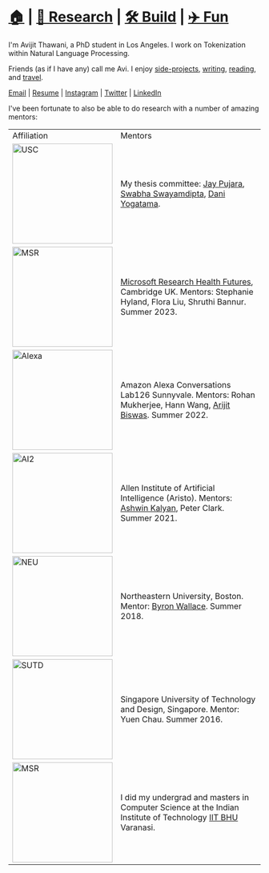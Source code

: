 # **[🏠](https://avi-jit.github.io/)** | [🔬 Research](https://avi-jit.github.io/papers) | [🛠️ Build](https://avi-jit.github.io/work) | [✈️ Fun](https://avi-jit.github.io/fun) 

I'm Avijit Thawani, a PhD student in Los Angeles. I work on Tokenization within Natural Language Processing. 

Friends (as if I have any) call me Avi. I enjoy [side-projects](https://avi-jit.github.io/work), [writing](https://thawani.notion.site/), [reading](https://www.goodreads.com/user/show/4791083-avijit-thawani), and [travel](https://avi-jit.github.io/fun).

[Email](mailto:avijit.thawani@gmail.com) | [Resume](https://www.overleaf.com/read/pfvrgckrmmqv) | [Instagram](https://instagram.com/avijit_thawani) | [Twitter](https://twitter.com/thawani_avijit) | [LinkedIn](https://www.linkedin.com/in/avi-jit/)

I've been fortunate to also be able to do research with a number of amazing mentors:

<table>
<tr>
<td>Affiliation</td><td>Mentors</td>

<tr>
<td> <img src="https://camo.githubusercontent.com/84b63144dd2419e3962599e70cc0d71181d698c9e26b1338849042e401a63cb6/68747470733a2f2f64726976652e676f6f676c652e636f6d2f75633f6578706f72743d766965772669643d314538655a6767487a7863672d3768463466727a6d457450386c71743861474431" alt="USC" style="width:200px;"/></td>
<td> My thesis committee: <a href="http://jaypujara.org">Jay Pujara</a>, <a href="http://swabhs.com">Swabha Swayamdipta</a>, <a href="https://dyogatama.github.io/">Dani Yogatama</a>. </td>
</tr>

<tr>
<td> <img src="https://camo.githubusercontent.com/1e98b85907078f803c83fb88e41ee97344f3c6436a650c4c6e41615363a98fc8/68747470733a2f2f64726976652e676f6f676c652e636f6d2f75633f6578706f72743d766965772669643d31304577784d4467636e79536c63706f494d344836424f6f71474d767454742d6d" alt="MSR" style="width:200px;"/></td>
<td> <a href="https://www.microsoft.com/en-us/research/lab/microsoft-health-futures/">Microsoft Research Health Futures</a>, Cambridge UK. Mentors: Stephanie Hyland, Flora Liu, Shruthi Bannur. Summer 2023. </td>
</tr>

<tr>
<td> <img src="https://camo.githubusercontent.com/a257c2419aaa8bada3e9e0649082e9dbbaa06a528278a906afa88d6ede32ba27/68747470733a2f2f64726976652e676f6f676c652e636f6d2f75633f6578706f72743d766965772669643d31326b3734673253626971356138394d463962754b5f5f694f456c4e574a46334d" alt="Alexa" style="width:200px;"/></td>
<td> Amazon Alexa Conversations Lab126 Sunnyvale. Mentors: Rohan Mukherjee, Hann Wang, <a href="https://www.amazon.science/author/arjit-biswas">Arijit Biswas</a>. Summer 2022. </td>
</tr>

<tr>
<td> <img src="https://camo.githubusercontent.com/f37629770aa525fbe1a1ee6b7ea98afeaf5e7a123e1e1ec1f38fbcd311b7abaf/68747470733a2f2f64726976652e676f6f676c652e636f6d2f75633f6578706f72743d766965772669643d31695558384e6d585f537a352d4d4b646c4e314e685768586a45722d39366b5935" alt="AI2" style="width:200px;"/></td>
<td> Allen Institute of Artificial Intelligence (Aristo). Mentors: <a href="http://ashwinkalyan.com/">Ashwin Kalyan</a>, Peter Clark. Summer 2021.</td>
</tr>

<!---<tr>
<td> <img src="https://drive.google.com/uc?export=view&id=12_X0AXjNcn1Qt1mHWTPYN2OgkoeLy7yh" alt="IBM" style="width:200px;"/></td>
<td> <a href="https://sites.google.com/site/biplavsrivastava/">Biplav Srivastava</a>, then at IBM Research NY. Spring 2019. </td>
</tr>-->

<tr>
<td> <img src="https://camo.githubusercontent.com/8c5853fad98c422a707303a2c449feb0af2d758db956d771ad554691137cc288/68747470733a2f2f64726976652e676f6f676c652e636f6d2f75633f6578706f72743d766965772669643d31355045695473366d35436f45724b656d646138694151695134454a6734654776" alt="NEU" style="width:200px;"/></td>
<td> Northeastern University, Boston. Mentor: <a href="http://www.byronwallace.com/">Byron Wallace</a>. Summer 2018. </td>
</tr>

<!---<tr>
<td> <img src="https://camo.githubusercontent.com/667c51b662be4f33513ea6398bd1fd329032dab3d6c4e05cca7cc8e84d520d5e/68747470733a2f2f64726976652e676f6f676c652e636f6d2f75633f6578706f72743d766965772669643d3141374f6b462d587539654d4b6244367061365f30307a37725543333476797155" alt="Samsung style="width:200px;"/></td>
<td> Samsung Research, Bengaluru. Team Bixby. Summer 2017. </td>
</tr>-->

<tr>
<td> <img src="https://camo.githubusercontent.com/4f3a47cddc203cfdbcb209e1088b9875f84d59c4d41b02ad45d744571e1bad5a/68747470733a2f2f64726976652e676f6f676c652e636f6d2f75633f6578706f72743d766965772669643d31457534713534545a566d794f6d7871346f327066696e3654673671544e306943" alt="SUTD" style="width:200px;"/></td>
<td> Singapore University of Technology and Design, Singapore. Mentor: Yuen Chau. Summer 2016. </td>
</tr>

<tr>
<td> <img src="https://camo.githubusercontent.com/ff92bad8bdef26a64ad6824017f1fd8ebac6d7751e4f85f99254028e0744a14e/68747470733a2f2f64726976652e676f6f676c652e636f6d2f75633f6578706f72743d766965772669643d315a5844736167526d77396e67685158384e7066345857545a3759424d44714545" alt="MSR" style="width:200px;"/></td>
<td>  I did my undergrad and masters in Computer Science at the Indian Institute of Technology <a href="https://www.iitbhu.ac.in/dept/cse">IIT BHU</a> Varanasi. </td>
</tr>

<!---# Updates

**2023:** Interned at Microsoft Research Cambridge (UK) with the Health Futures team, on the topic of Radiology Visual Question Answering. I was fortunate to present our [open-source literature review tool](https://github.com/EshaanAgg/Research-Literature-Manager) in a [talk at ISI](https://youtu.be/FUIq9-lJ9ag?si=YjWr4ZFZjReJsEI2). And Saras, my edtech AI chatbot, stood 3rd at VGSA Trojan Tank and was a semi-finalist at USC's New Venture Seed Contest.

**2022:** Interned at Amazon Lab126 with the Alexa Conversations team, on the topic of compositional generalization.
And presented work with Dipesh Kumar, at the ACL 2022 Workshop on Negative Insights, Dublin.

**2021:** Interned at AI2, Seattle.
Tragic times in India. In between arranging oxygen for dying relatives and myself recovering from Covid-19, I tried to [visualize](https://avi-jit.github.io/covid-india/scatter) the scale of the Indian crisis for Americans to better comprehend it. 
Meanwhile, our NAACL 2021 Survey on [Numeracy in NLP](https://www.aclweb.org/anthology/2021.naacl-main.53/) featured in [Sebastian Ruder's NLP newsletter](https://newsletter.ruder.io/issues/eacl-iclr-naacl-papers-round-up-research-reality-checks-ml-on-code-592784)!

**2020:** Selected for [MLSS 2020](http://mlss.tuebingen.mpg.de/2020/schedule.html). We also fundraised registration fees to sponsor four Indian undergrads' attendance at [EMNLP 2020](https://2020.emnlp.org/). In other news, [TG](https://isi.edu/~tg/), [Harsh](https://harsh-agarwal.github.io/about/), and I submitted a proposal to the [government of India](http://thesciencepolicyforum.org/initiatives/eti/) on identifying Indian vernacular NLP as an emerging technology. Update: Our proposal was unfortunately not selected, but we'd love to hear your feedback so here's [the link](https://docs.google.com/document/d/1ObqEGVVx3Co7LrwipsFuJddm1CRnLjAe6D2we7XSzRI/edit?usp=sharing).

**2019:** Started my PhD at USC on Annenberg Fellowship. Presented at the Machine Learning Healthcare Conference, Michigan. Also attended CVPR, ICML, and SIGGRAPH, West Coast NLP, and SoCal NLP.
We [ranked third](http://www.cs.ox.ac.uk/isg/challenges/sem-tab/2019/certificates/certificates_tabularisi.pdf) in the IBM sponsored [Table-to-KG matching challenge](http://www.cs.ox.ac.uk/isg/challenges/sem-tab/) at the International Semantic Web Conference ([ISWC 2019](http://iswc2019.semanticweb.org)) . Here's the [system description paper](http://www.cs.ox.ac.uk/isg/challenges/sem-tab/papers/Tabularisi.pdf) we wrote, and [here are the slides](https://docs.google.com/presentation/d/1xItRNKh020nIcDBYKSOjQPPcJDQCkLy2qk628wrze8A/edit?usp=sharing). I also wrote a [blog](https://medium.com/@avijitthawani/iswc-2019-new-zealand-bd15fe02d3d4) about my trip to ISWC. 

**2018:** Three amazing job offers from Samsung, Myntra, and Headout.
My long short film [Stopping by Woods](https://www.youtube.com/watch?v=Uy_3XKqsJZk) is now on YouTube (EDIT: over **65,000 views**).--->


<!--- **Sept 2021:** I wrote my first opinion piece which stood first in a weekly contest by The Print: [Will Panjshir become a Taiwan? Afghanistan’s story matches with China](https://theprint.in/campus-voice/will-panjshir-become-a-taiwan-afghanistans-story-matches-with-china/732849/). Thanks to a course I took with Professor Joshua Goldstein for the idea!--->

<!--- **Aug 2021:** Our short paper was accepted to [EMNLP 2021](https://2021.emnlp.org/). We showed that Numeracy enhances Literacy in Language Models (or is it Foundation Models now)! TL;DR: Simple changes to number tokenization helps models predict words better.--->

<!--- Wrapped up my internship with AI2, wrote a short story around AGI/Blockchain. I'm also learning how to make Chrome browser extensions - starting with [https://blocksite.co/](https://blocksite.co/), using which would've otherwise costed me $11 per month! Here's a free version for anyone: [https://github.com/avi-jit/blocker](https://github.com/avi-jit/blocker).--->

<!--- ** Summer 2021:** I'll be attending NAACL 2021 and presenting our survey on [Number Representations in NLP](https://www.aclweb.org/anthology/2021.naacl-main.53/). I'm also excited to hear more about other awesome papers, such as those described in [Sebastian Ruder's NLP newsletter](https://newsletter.ruder.io/issues/eacl-iclr-naacl-papers-round-up-research-reality-checks-ml-on-code-592784)!--->

<!--- **May 2021:** We submitted two papers to EMNLP: one's a revision of an ACL rejection and another's a side project with [Dipesh Kumar]() from IIT BHU. I've also begun my [AI2](https://allenai.org/) internship with [Ashwin Kalyan](http://ashwinkalyan.com/) as my mentor. Here's my [intro slide](https://docs.google.com/presentation/d/1d6Eo2E_Ama9CYGA5BlUnWA_7ncN04S5HszQDNd2qGGI/edit?usp=sharing)!--->


<!--- **Mar 2021:** Our survey on number representations was accepted to [NAACL 2021](https://2021.naacl.org/). Here's a [preprint link](https://arxiv.org/abs/2103.13136) and a [short twitter thread](https://twitter.com/thawani_avijit/status/1375033476194312194?s=20) describing the same!--->

<!--- **Feb 2021:** Volunteered to write a layperson article on [human-AI trust](https://www.isi.edu/news/38134/do-humans-trust-ai-coworkers/) for the ISI Communications team.--->

<!--- **Jan 2021:** Submitted a paper (link removed temporarily) to [ACL 2021](https://2021.aclweb.org/) on number representations in NLP.--->

<!--- **Dec 2020:** I'll be interning with [AI2](https://allenai.org/)'s Team [Aristo](https://allenai.org/aristo) in Summer 2021.--->

<!--- **Nov 2020:** Submitted a paper (link removed temporarily) to [NAACL 2021](https://2021.naacl.org/) on number representations in NLP.--->

<!--- **Oct 2020:** My (ongoing) work on number representations was accepted at [West Coast NLP 2020](https://www.wecnlp.ai/wecnlp-2020). Here is the 1-pg abstract (link removed temporarily). Looking forward to present on 30th October 2020.
<!-- [1-pg abstract (link removed temporarily)](https://drive.google.com/file/d/1aEu21sTMYvNZp-gOUXpjqgnm34I2mxca/view?) -->

<!--- **July 2020:** At ISI's Graduate Student Symposium [GSS](https://gss.isi.edu/) 2020, I presented my (ongoing) work on number representations (poster link removed temporarily) and frame semantics ([slides](https://docs.google.com/presentation/d/1ifWH22HUaExfVuxqAaHx0D-uQzKyi40-sKFVZfYRc-8/view?); [video](https://drive.google.com/file/d/1ECeALkp24df0KKbyQkU0C3qJWbJrwzXy/view?)).--->

<!-- ([poster link removed temporarily](https://drive.google.com/file/d/1-4ygHP36zX5NG9vqxzSCjXiUAwTel5g5/view?)) -->

<!--- **June 2020:** I'll be attending [MLSS 2020](http://mlss.tuebingen.mpg.de/2020/schedule.html) and [ACL 2020](https://acl2020.org/). I'll present my (ongoing) work on number representations (video link removed temporarily) at the former. EDIT: Here's a [conference report](https://medium.com/@vered1986/highlights-of-acl-2020-4ef9f27a4f0c) by [Dr Vered Shwartz](https://vered1986.github.io/) on the latter.

<!-- ([video link removed temporarily](https://www.youtube.com/watch?v=4v0MXfl1c_w)) -->

<!--- **April 2020:** I've been selected to attend [MLSS Tübingen](http://mlss.tuebingen.mpg.de/2020/): Machine Learning Summer School along with 179 more students (out of 1300+ applicants).--->

<!--- **Oct 2019:** Selected as a volunteer for [TechCrunch Disrupt SF 2019](https://techcrunch.com/events/disrupt-sf-2019/)!--->

<!--- **Sept 2019:** Attended [SoCalNLP 2019](https://socalnlp.github.io/symp19/index.html).--->

<!--- **Sept 2019:** I won a travel grant to attend [WeCNLP 2019](http://wecnlp.ai) at Facebook HQ, Menlo Park. The view up there is pretty amazing!--->

<!--- **Aug 2019:** Presenting at [MLHC 2019](https://www.mlforhc.org), Michigan, a joint work with [Byron Wallace](http://byronwallace.com) on [studying gender bias in online physician reviews](https://www.mlforhc.org/s/Thawani.pdf).

<!--- **July 2019:** Attending [SIGGRAPH 2019](https://s2019.siggraph.org), Los Angeles.--->

<!--- **June 2019:** Attending [ICML 2019](https://icml.cc/Conferences/2019), Long Beach.--->

<!--- **June 2019:** Presenting a [poster](https://github.com/avi-jit/SWOW-eval/blob/master/1559781908296_small.pdf) at [RepEval 2019](https://repeval2019.github.io/program/) workshop colocated with [NAACL](https://naacl2019.org), Minneapolis. Here's a nice [Github repo](https://github.com/avi-jit/SWOW-eval) to get you started on our [Word Association Task for Word Embeddings](https://www.aclweb.org/anthology/papers/W/W19/W19-2006/)!--->

<!--- **June 2019:** Joined University of Southern California as a PhD student. I'll be working with [Pedro Szekely](http://usc-isi-i2.github.io/szekely/) and [Jay Pujara](https://www.jaypujara.org) at the [Center on Knowledge Graphs](http://usc-isi-i2.github.io/home/), Information Sciences Institute, Los Angeles. Looking forward to the [DARPA Machine Commonsense](https://www.darpa.mil/program/machine-common-sense) project. I will be supported by the Annenberg Fellowship!--->

<!--- **May 2019:** Defended my Master's [thesis](https://www.overleaf.com/read/rbkjsbrvmwfx) on Opinion Mining with word and contextualized embeddings. Bidding adieu to a great five years at IIT BHU :) --->

<!--- **May 2019:** Paper accepted (co-authors: [Biplav Srivastava](https://researcher.watson.ibm.com/researcher/view.php?person=us-biplavs) and Anil Kumar Singh) at the [RepEval 2019](https://repeval2019.github.io/program/) workshop. See you at [NAACL](https://naacl2019.org), June 2-7, Minneapolis!--->

<!--- **Jan 2019:** Accepted into the Computer Science PhD programs at University of Southern California, Los Angeles and Northeastern University, Boston.--->

<!--- **21st April 2018:** --->

<!--- **March 2018:** In the summer of 2018, I'll be heading to Northeastern University for an internship under [Dr. Byron Wallace](http://www.byronwallace.com/)'s guidance. See you in Boston!--->

<!--- **Feb 2018:** We're done with the shooting of my upcoming short film (tentatively) titled _Stopping by woods_. So excited to begin editing as soon as my mid semesters end!--->

<!--- **2017:** Interned at Samsung Research. And we organised the [2nd workshop on Review Opinion Diversification](https://sites.google.com/view/revopid-2018) at ACM Hypertext, Baltimore! --->
